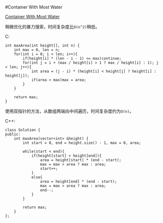 ﻿#Container With Most Water

[Container With Most Water](https://leetcode.com/problems/container-with-most-water/ "Container With Most Water")

稍微优化的暴力搜索，时间复杂度比`O(n^2)`稍低。

C:

    int maxArea(int height[], int n) {
        int max = 0, len = n;
        for(int i = 0; i < len; i++){
            if(height[i] * (len - i - 1) <= max)continue;
            for(int j = i + (max / height[i] > 1 ? max / height[i] : 1); j < len; j++){
                int area = (j - i) * (height[i] < height[j] ? height[i] : height[j]);
                if(area > max)max = area;
            }
        }
        
        return max;
    }

使用双指针的方法，从数组两端向中间遍历，时间复杂度约为`O(n)`。

C++:

    class Solution {
    public:
        int maxArea(vector<int> &height) {
            int start = 0, end = height.size() - 1, max = 0, area;
            
            while(start < end){
                if(height[start] < height[end]){
                    area = height[start] * (end - start);
                    max = max > area ? max : area;
                    start++;
                }
                else{
                    area = height[end] * (end - start);
                    max = max > area ? max : area;
                    end--;
                }
            }
            
            return max;
        }
    };